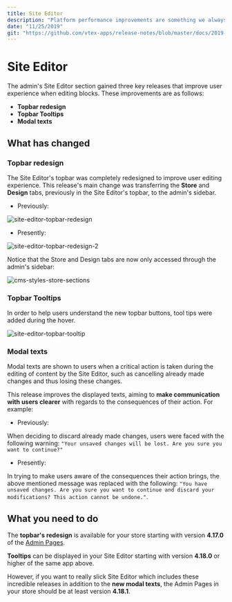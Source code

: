 ```yaml
---
title: Site Editor
description: "Platform performance improvements are something we always like and want. So give this release a good read to understand what weeks 43 and 44 of 2019 bring in terms of VTEX IO improvement key points."
date: "11/25/2019"
git: "https://github.com/vtex-apps/release-notes/blob/master/docs/2019-week-45-46/site-editor.md"
---
```


# Site Editor 

The admin's Site Editor section gained three key releases that improve user experience when editing blocks. These improvements are as follows:

- **Topbar redesign**
- **Topbar Tooltips**
- **Modal texts**

## What has changed 

### Topbar redesign 

The Site Editor's topbar was completely redesigned to improve user editing experience. This release's main change was transferring the **Store** and **Design** tabs, previously in the Site Editor's topbar, to the admin's sidebar. 

- Previously: 

![site-editor-topbar-redesign](https://user-images.githubusercontent.com/52087100/69550686-34885c80-0f7a-11ea-9828-dba0f8c25958.png)

- Presently: 

![site-editor-topbar-redesign-2](https://user-images.githubusercontent.com/52087100/69550748-52ee5800-0f7a-11ea-9e89-5f1a7b4177ab.png)

Notice that the Store and Design tabs are now only accessed through the admin's sidebar:

![cms-styles-store-sections](https://user-images.githubusercontent.com/52087100/69550948-a6f93c80-0f7a-11ea-833d-0260db65449b.png)

### Topbar Tooltips 

In order to help users understand the new topbar buttons, tool tips were added during the hover.

![site-editor-topbar-tooltip](https://user-images.githubusercontent.com/52087100/69551002-c09a8400-0f7a-11ea-8b9d-1b301946f7de.png)

### Modal texts 

Modal texts are shown to users when a critical action is taken during the editing of content by the Site Editor, such as cancelling already made changes and thus losing these changes.

This release improves the displayed texts, aiming to **make communication with users clearer** with regards to the consequences of their action. For example:

- Previously: 

When deciding to discard already made changes, users were faced with the following warning: `"Your unsaved changes will be lost. Are you sure you want to continue?"`

- Presently: 

In trying to make users aware of the consequences their action brings, the above mentioned message was replaced with the following: `"You have unsaved changes. Are you sure you want to continue and discard your modifications? This action cannot be undone."`. 

## What you need to do 

The **topbar's redesign** is available for your store starting with version **4.17.0** of the [Admin Pages](https://vtex.io/docs/app/vtex.admin-pages). 

**Tooltips** can be displayed in your Site Editor starting with version **4.18.0** or higher of the same app above.

However, if you want to really slick Site Editor which includes these incredible releases in addition to the **new modal texts**, the Admin Pages in your store should be at least version **4.18.1**.
